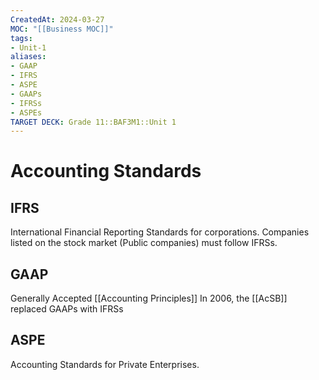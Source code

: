 ```yaml
---
CreatedAt: 2024-03-27
MOC: "[[Business MOC]]"
tags:
- Unit-1
aliases:
- GAAP
- IFRS
- ASPE
- GAAPs
- IFRSs
- ASPEs
TARGET DECK: Grade 11::BAF3M1::Unit 1
---
```

# Accounting Standards

## IFRS
International Financial Reporting Standards for corporations.
Companies listed on the stock market (Public companies) must follow IFRSs.
<!--ID: 1718216451605-->


## GAAP
Generally Accepted [[Accounting Principles]]
In 2006, the [[AcSB]] replaced GAAPs with IFRSs
<!--ID: 1718216451624-->


## ASPE
Accounting Standards for Private Enterprises.
<!--ID: 1718216451628-->


